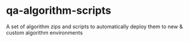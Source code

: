 # qa-algorithm-scripts
A set of algorithm zips and scripts to automatically deploy them to new &amp; custom algorithm environments
